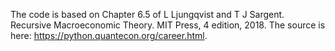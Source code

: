 The code is based on Chapter 6.5 of L Ljungqvist and T J Sargent. Recursive Macroeconomic Theory. MIT Press, 4 edition, 2018.
The source is here: https://python.quantecon.org/career.html.
